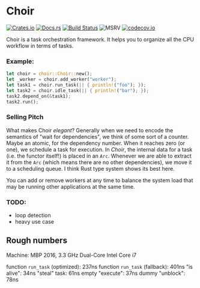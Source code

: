 # Choir

[![Crates.io](https://img.shields.io/crates/v/choir.svg?label=choir)](https://crates.io/crates/choir)
[![Docs.rs](https://docs.rs/choir/badge.svg)](https://docs.rs/choir)
[![Build Status](https://github.com/kvark/choir/workflows/Check/badge.svg)](https://github.com/kvark/choir/actions)
![MSRV](https://img.shields.io/badge/rustc-1.56+-blue.svg)
[![codecov.io](https://codecov.io/gh/kvark/choir/branch/main/graph/badge.svg)](https://codecov.io/gh/kvark/choir)

Choir is a task orchestration framework. It helps you to organize all the CPU workflow in terms of tasks.

### Example:
```rust
let choir = choir::Choir::new();
let _worker = choir.add_worker("worker");
let task1 = choir.run_task(|| { println!("foo"); });
let task2 = choir.idle_task(|| { println!("bar"); });
task2.depend_on(&task1);
task2.run();
```

### Selling Pitch

What makes Choir _elegant_? Generally when we need to encode the semantics of "wait for dependencies", we think of some sort of a counter. Maybe an atomic, for the dependency number. When it reaches zero (or one), we schedule a task for execution. In _Choir_, the internal data for a task (i.e. the functor itself!) is placed in an `Arc`. Whenever we are able to extract it from the `Arc` (which means there are no other dependencies), we move it to a scheduling queue. I think Rust type system shows its best here.

You can add or remove workers at any time to balance the system load that may be running other applications at the same time.

### TODO:
  - loop detection
  - heavy use case


## Rough numbers

Machine: MBP 2016, 3.3 GHz Dual-Core Intel Core i7

function `run_task` (optimized): 237ns
function `run_task` (fallback): 401ns
"is alive": 34ns
"steal" task: 61ns
empty "execute": 37ns
dummy "unblock": 78ns
